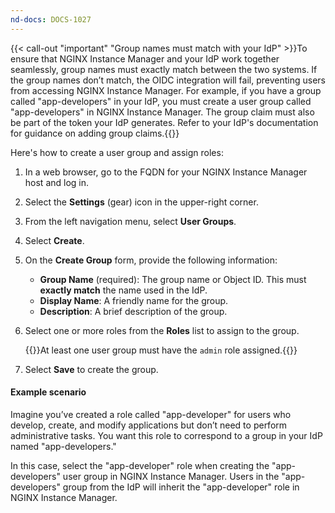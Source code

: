 ```yaml
---
nd-docs: DOCS-1027
---
```


{{< call-out "important" "Group names must match with your IdP" >}}To ensure that NGINX Instance Manager and your IdP work together seamlessly, group names must exactly match between the two systems. If the group names don’t match, the OIDC integration will fail, preventing users from accessing NGINX Instance Manager. For example, if you have a group called "app-developers" in your IdP, you must create a user group called "app-developers" in NGINX Instance Manager. The group claim must also be part of the token your IdP generates. Refer to your IdP's documentation for guidance on adding group claims.{{</call-out>}}

Here's how to create a user group and assign roles:

1. In a web browser, go to the FQDN for your NGINX Instance Manager host and log in.
1. Select the **Settings** (gear) icon in the upper-right corner.
1. From the left navigation menu, select **User Groups**.
1. Select **Create**.
1. On the **Create Group** form, provide the following information:

   - **Group Name** (required): The group name or Object ID. This must **exactly match** the name used in the IdP.
   - **Display Name**: A friendly name for the group.
   - **Description**: A brief description of the group.

1. Select one or more roles from the **Roles** list to assign to the group.

   {{<important>}}At least one user group must have the `admin` role assigned.{{</important>}}

1. Select **Save** to create the group.

#### Example scenario

Imagine you’ve created a role called "app-developer" for users who develop, create, and modify applications but don’t need to perform administrative tasks. You want this role to correspond to a group in your IdP named "app-developers."

In this case, select the "app-developer" role when creating the "app-developers" user group in NGINX Instance Manager. Users in the "app-developers" group from the IdP will inherit the "app-developer" role in NGINX Instance Manager.
